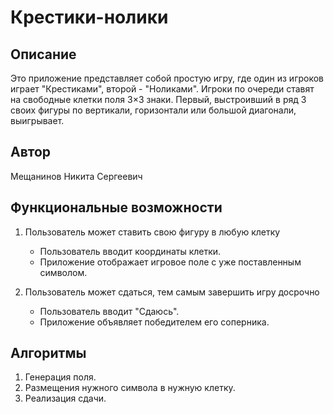 # Крестики-нолики

## Описание

Это приложение представляет собой простую игру, где один из игроков играет "Крестиками", второй - "Ноликами". Игроки по очереди ставят на свободные клетки поля 3×3 знаки. Первый, выстроивший в ряд 3 своих фигуры по вертикали, горизонтали или большой диагонали, выигрывает.

## Автор

Мещанинов Никита Сергеевич

## Функциональные возможности

1. Пользователь может ставить свою фигуру в любую клетку
   - Пользователь вводит координаты клетки.
   - Приложение отображает игровое поле с уже поставленным символом.

2. Пользователь может сдаться, тем самым завершить игру досрочно
   - Пользователь вводит "Сдаюсь".
   - Приложение объявляет победителем его соперника.

## Алгоритмы

1. Генерация поля.
2. Размещения нужного символа в нужную клетку.
3. Реализация сдачи.
